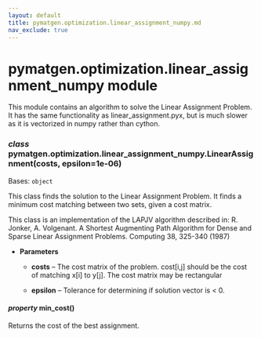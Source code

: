 ```yaml
---
layout: default
title: pymatgen.optimization.linear_assignment_numpy.md
nav_exclude: true
---
```


# pymatgen.optimization.linear_assignment_numpy module

This module contains an algorithm to solve the Linear Assignment Problem.
It has the same functionality as linear_assignment.pyx, but is much slower
as it is vectorized in numpy rather than cython.


### _class_ pymatgen.optimization.linear_assignment_numpy.LinearAssignment(costs, epsilon=1e-06)
Bases: `object`

This class finds the solution to the Linear Assignment Problem.
It finds a minimum cost matching between two sets, given a cost
matrix.

This class is an implementation of the LAPJV algorithm described in:
R. Jonker, A. Volgenant. A Shortest Augmenting Path Algorithm for
Dense and Sparse Linear Assignment Problems. Computing 38, 325-340
(1987)

<!-- attribute: min_cost:

The minimum cost of the matching -->
<!-- attribute: solution:

The matching of the rows to columns. i.e solution = [1, 2, 0]
would match row 0 to column 1, row 1 to column 2 and row 2
to column 0. Total cost would be c[0, 1] + c[1, 2] + c[2, 0] -->

* **Parameters**


    * **costs** – The cost matrix of the problem. cost[i,j] should be the
    cost of matching x[i] to y[j]. The cost matrix may be
    rectangular


    * **epsilon** – Tolerance for determining if solution vector is < 0.



#### _property_ min_cost()
Returns the cost of the best assignment.